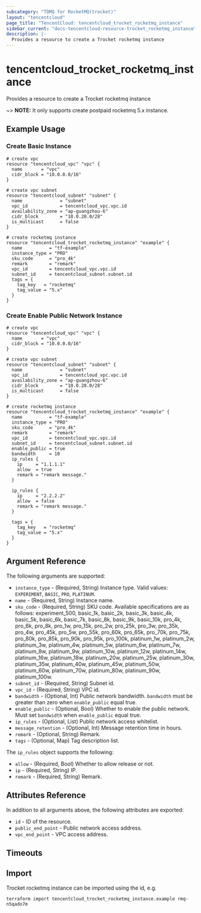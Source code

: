 ```yaml
---
subcategory: "TDMQ for RocketMQ(trocket)"
layout: "tencentcloud"
page_title: "TencentCloud: tencentcloud_trocket_rocketmq_instance"
sidebar_current: "docs-tencentcloud-resource-trocket_rocketmq_instance"
description: |-
  Provides a resource to create a Trocket rocketmq instance
---
```


# tencentcloud_trocket_rocketmq_instance

Provides a resource to create a Trocket rocketmq instance

~> **NOTE:** It only supports create postpaid rocketmq 5.x instance.

## Example Usage

### Create Basic Instance

```hcl
# create vpc
resource "tencentcloud_vpc" "vpc" {
  name       = "vpc"
  cidr_block = "10.0.0.0/16"
}

# create vpc subnet
resource "tencentcloud_subnet" "subnet" {
  name              = "subnet"
  vpc_id            = tencentcloud_vpc.vpc.id
  availability_zone = "ap-guangzhou-6"
  cidr_block        = "10.0.20.0/28"
  is_multicast      = false
}

# create rocketmq instance
resource "tencentcloud_trocket_rocketmq_instance" "example" {
  name          = "tf-example"
  instance_type = "PRO"
  sku_code      = "pro_4k"
  remark        = "remark"
  vpc_id        = tencentcloud_vpc.vpc.id
  subnet_id     = tencentcloud_subnet.subnet.id
  tags = {
    tag_key   = "rocketmq"
    tag_value = "5.x"
  }
}
```

### Create Enable Public Network Instance

```hcl
# create vpc
resource "tencentcloud_vpc" "vpc" {
  name       = "vpc"
  cidr_block = "10.0.0.0/16"
}

# create vpc subnet
resource "tencentcloud_subnet" "subnet" {
  name              = "subnet"
  vpc_id            = tencentcloud_vpc.vpc.id
  availability_zone = "ap-guangzhou-6"
  cidr_block        = "10.0.20.0/28"
  is_multicast      = false
}

# create rocketmq instance
resource "tencentcloud_trocket_rocketmq_instance" "example" {
  name          = "tf-example"
  instance_type = "PRO"
  sku_code      = "pro_4k"
  remark        = "remark"
  vpc_id        = tencentcloud_vpc.vpc.id
  subnet_id     = tencentcloud_subnet.subnet.id
  enable_public = true
  bandwidth     = 10
  ip_rules {
    ip     = "1.1.1.1"
    allow  = true
    remark = "remark message."
  }

  ip_rules {
    ip     = "2.2.2.2"
    allow  = false
    remark = "remark message."
  }

  tags = {
    tag_key   = "rocketmq"
    tag_value = "5.x"
  }
}
```

## Argument Reference

The following arguments are supported:

* `instance_type` - (Required, String) Instance type. Valid values: `EXPERIMENT`, `BASIC`, `PRO`, `PLATINUM`.
* `name` - (Required, String) Instance name.
* `sku_code` - (Required, String) SKU code. Available specifications are as follows: experiment_500, basic_1k, basic_2k, basic_3k, basic_4k, basic_5k, basic_6k, basic_7k, basic_8k, basic_9k, basic_10k, pro_4k, pro_6k, pro_8k, pro_1w, pro_15k, pro_2w, pro_25k, pro_3w, pro_35k, pro_4w, pro_45k, pro_5w, pro_55k, pro_60k, pro_65k, pro_70k, pro_75k, pro_80k, pro_85k, pro_90k, pro_95k, pro_100k, platinum_1w, platinum_2w, platinum_3w, platinum_4w, platinum_5w, platinum_6w, platinum_7w, platinum_8w, platinum_9w, platinum_10w, platinum_12w, platinum_14w, platinum_16w, platinum_18w, platinum_20w, platinum_25w, platinum_30w, platinum_35w, platinum_40w, platinum_45w, platinum_50w, platinum_60w, platinum_70w, platinum_80w, platinum_90w, platinum_100w.
* `subnet_id` - (Required, String) Subnet id.
* `vpc_id` - (Required, String) VPC id.
* `bandwidth` - (Optional, Int) Public network bandwidth. `bandwidth` must be greater than zero when `enable_public` equal true.
* `enable_public` - (Optional, Bool) Whether to enable the public network. Must set `bandwidth` when `enable_public` equal true.
* `ip_rules` - (Optional, List) Public network access whitelist.
* `message_retention` - (Optional, Int) Message retention time in hours.
* `remark` - (Optional, String) Remark.
* `tags` - (Optional, Map) Tag description list.

The `ip_rules` object supports the following:

* `allow` - (Required, Bool) Whether to allow release or not.
* `ip` - (Required, String) IP.
* `remark` - (Required, String) Remark.

## Attributes Reference

In addition to all arguments above, the following attributes are exported:

* `id` - ID of the resource.
* `public_end_point` - Public network access address.
* `vpc_end_point` - VPC access address.


## Timeouts

<no value>


## Import

Trocket rocketmq instance can be imported using the id, e.g.

```
terraform import tencentcloud_trocket_rocketmq_instance.example rmq-n5qado7m
```

